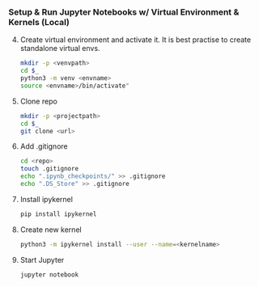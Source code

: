 ### Setup & Run Jupyter Notebooks w/ Virtual Environment & Kernels (Local)

4. Create virtual environment and activate it.
	It is best practise to create standalone virtual envs.
	```bash
 	mkdir -p <venvpath>
 	cd $_
	python3 -m venv <envname>
 	source <envname>/bin/activate"
1. Clone repo
	```bash
	mkdir -p <projectpath>
 	cd $_
	git clone <url> 
	```
2. Add .gitignore
	```bash
 	cd <repo>
 	touch .gitignore
 	echo ".ipynb_checkpoints/" >> .gitignore
	echo ".DS_Store" >> .gitignore
	```
6. Install ipykernel
	```bash
	pip install ipykernel
	```
7. Create new kernel
	```bash
	python3 -m ipykernel install --user --name=<kernelname>	
	```
8. Start Jupyter
	```bash
	jupyter notebook
	```
  

